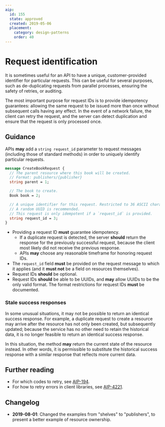 ```yaml
---
aip:
  id: 155
  state: approved
  created: 2019-05-06
  placement:
    category: design-patterns
    order: 40
---
```


# Request identification

It is sometimes useful for an API to have a unique, customer-provided
identifier for particular requests. This can be useful for several purposes,
such as de-duplicating requests from parallel processes, ensuring the safety of
retries, or auditing.

The most important purpose for request IDs is to provide idempotency
guarantees: allowing the same request to be issued more than once without
subsequent calls having any effect. In the event of a network failure, the
client can retry the request, and the server can detect duplication and ensure
that the request is only processed once.

## Guidance

APIs **may** add a `string request_id` parameter to request messages (including
those of standard methods) in order to uniquely identify particular requests.

```proto
message CreateBookRequest {
  // The parent resource where this book will be created.
  // Format: publishers/{publisher}
  string parent = 1;

  // The book to create.
  Book book = 2;

  // A unique identifier for this request. Restricted to 36 ASCII characters.
  // A random UUID is recommended.
  // This request is only idempotent if a `request_id` is provided.
  string request_id = 3;
}
```

- Providing a request ID **must** guarantee idempotency.
  - If a duplicate request is detected, the server **should** return the
    response for the previously successful request, because the client most
    likely did not receive the previous response.
  - APIs **may** choose any reasonable timeframe for honoring request IDs.
- The `request_id` field **must** be provided on the request message to which
  it applies (and it **must not** be a field on resources themselves).
- Request IDs **should** be optional.
- Request IDs **should** be able to be UUIDs, and **may** allow UUIDs to be the
  only valid format. The format restrictions for request IDs **must** be
  documented.

### Stale success responses

In some unusual situations, it may not be possible to return an identical
success response. For example, a duplicate request to create a resource may
arrive after the resource has not only been created, but subsequently updated;
because the service has no other need to retain the historical data, it is no
longer feasible to return an identical success response.

In this situation, the method **may** return the current state of the resource
instead. In other words, it is permissible to substitute the historical success
response with a similar response that reflects more current data.

## Further reading

- For which codes to retry, see [AIP-194](https://aip.dev/194).
- For how to retry errors in client libraries, see
  [AIP-4221](https://aip.dev/4221).

## Changelog

- **2019-08-01**: Changed the examples from "shelves" to "publishers", to
  present a better example of resource ownership.
